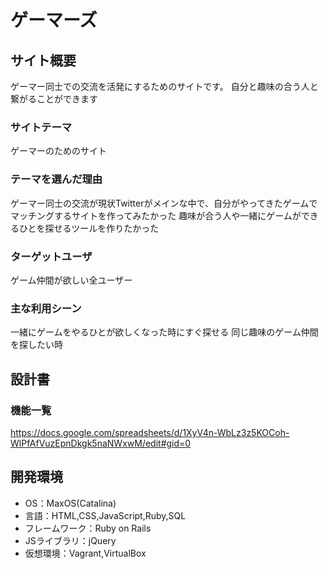 # ゲーマーズ

## サイト概要
ゲーマー同士での交流を活発にするためのサイトです。
自分と趣味の合う人と繋がることができます

### サイトテーマ
ゲーマーのためのサイト

### テーマを選んだ理由
ゲーマー同士の交流が現状Twitterがメインな中で、自分がやってきたゲームでマッチングするサイトを作ってみたかった
趣味が合う人や一緒にゲームができるひとを探せるツールを作りたかった

### ターゲットユーザ
ゲーム仲間が欲しい全ユーザー

### 主な利用シーン
一緒にゲームをやるひとが欲しくなった時にすぐ探せる
同じ趣味のゲーム仲間を探したい時

## 設計書

### 機能一覧
https://docs.google.com/spreadsheets/d/1XyV4n-WbLz3z5KOCoh-WlPfAfVuzEpnDkgk5naNWxwM/edit#gid=0

## 開発環境
- OS：MaxOS(Catalina)
- 言語：HTML,CSS,JavaScript,Ruby,SQL
- フレームワーク：Ruby on Rails
- JSライブラリ：jQuery
- 仮想環境：Vagrant,VirtualBox